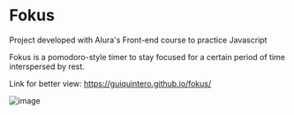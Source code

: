 # Fokus

Project developed with Alura's Front-end course to practice Javascript

Fokus is a pomodoro-style timer to stay focused for a certain period of time interspersed by rest.

Link for better view: https://guiquintero.github.io/fokus/



![image](https://github.com/guiquintero/robotron2000/assets/62731566/fe54d474-341a-4654-8023-4c73de420d6a)
